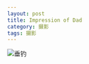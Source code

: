 ```yaml
---
layout: post                                   
title: Impression of Dad      
category: 摄影                                  
tags: 摄影                                    
---
```


![垂钓](http://7u2n3n.com1.z0.glb.clouddn.com/垂钓.jpg?imageView2/2/w/800)